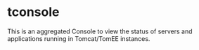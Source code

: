 # tconsole

This is an aggregated Console to view the status of servers and applications running in Tomcat/TomEE instances.
